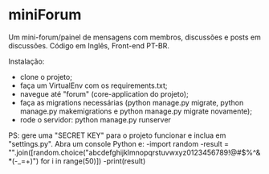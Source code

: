 # miniForum
Um mini-forum/painel de mensagens com membros, discussões e posts em discussões. Código em Inglês, Front-end PT-BR.

Instalação:

- clone o projeto;
- faça um VirtualEnv com os requirements.txt;
- navegue até "forum" (core-application do projeto);
- faça as migrations necessárias (python manage.py migrate, python manage.py makemigrations e python manage.py migrate novamente);
- rode o servidor: python manage.py runserver

PS: gere uma "SECRET KEY" para o projeto funcionar e inclua em "settings.py". Abra um console Python e:
-import random
-result = "".join([random.choice("abcdefghijklmnopqrstuvwxyz0123456789!@#$%^&*(-_=+)") for i in range(50)])
-print(result)
